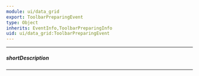 ```yaml
---
module: ui/data_grid
export: ToolbarPreparingEvent
type: Object
inherits: EventInfo,ToolbarPreparingInfo
uid: ui/data_grid:ToolbarPreparingEvent
---
```

---
##### shortDescription
<!-- Description goes here -->

---
<!-- Description goes here -->
